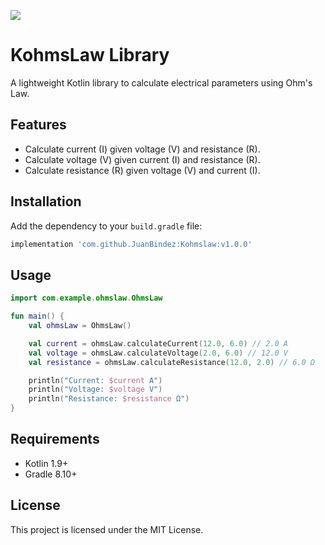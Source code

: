 [![](https://jitpack.io/v/JuanBindez/kohmslaw.svg)](https://jitpack.io/#JuanBindez/kohmslaw)

# KohmsLaw Library

A lightweight Kotlin library to calculate electrical parameters using Ohm's Law.

## Features
- Calculate current (I) given voltage (V) and resistance (R).
- Calculate voltage (V) given current (I) and resistance (R).
- Calculate resistance (R) given voltage (V) and current (I).

## Installation

Add the dependency to your `build.gradle` file:
```groovy
implementation 'com.github.JuanBindez:Kohmslaw:v1.0.0'
```

## Usage

```kotlin
import com.example.ohmslaw.OhmsLaw

fun main() {
    val ohmsLaw = OhmsLaw()

    val current = ohmsLaw.calculateCurrent(12.0, 6.0) // 2.0 A
    val voltage = ohmsLaw.calculateVoltage(2.0, 6.0) // 12.0 V
    val resistance = ohmsLaw.calculateResistance(12.0, 2.0) // 6.0 Ω

    println("Current: $current A")
    println("Voltage: $voltage V")
    println("Resistance: $resistance Ω")
}
```

## Requirements
- Kotlin 1.9+
- Gradle 8.10+

## License
This project is licensed under the MIT License.
